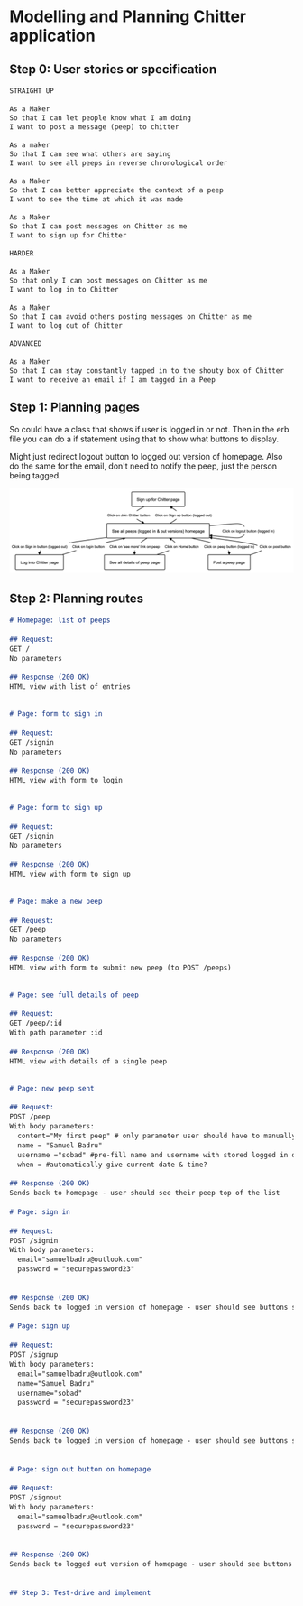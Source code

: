 # Modelling and Planning Chitter application

## Step 0: User stories or specification

```
STRAIGHT UP

As a Maker
So that I can let people know what I am doing  
I want to post a message (peep) to chitter

As a maker
So that I can see what others are saying  
I want to see all peeps in reverse chronological order

As a Maker
So that I can better appreciate the context of a peep
I want to see the time at which it was made

As a Maker
So that I can post messages on Chitter as me
I want to sign up for Chitter

HARDER

As a Maker
So that only I can post messages on Chitter as me
I want to log in to Chitter

As a Maker
So that I can avoid others posting messages on Chitter as me
I want to log out of Chitter

ADVANCED

As a Maker
So that I can stay constantly tapped in to the shouty box of Chitter
I want to receive an email if I am tagged in a Peep
```

## Step 1: Planning pages

So could have a class that shows if user is logged in or not.
Then in the erb file you can do a if statement using that to show 
what buttons to display.

Might just redirect logout button to logged out version of homepage.
Also do the same for the email, don't need to notify the peep, just the person being tagged.

![](./planningpages2.png)

## Step 2: Planning routes


```md
# Homepage: list of peeps

## Request:
GET /
No parameters

## Response (200 OK)
HTML view with list of entries
```

```md

# Page: form to sign in

## Request:
GET /signin
No parameters

## Response (200 OK)
HTML view with form to login
```

```md

# Page: form to sign up

## Request:
GET /signin
No parameters

## Response (200 OK)
HTML view with form to sign up
```

```md

# Page: make a new peep

## Request:
GET /peep
No parameters

## Response (200 OK)
HTML view with form to submit new peep (to POST /peeps)
```

```md

# Page: see full details of peep

## Request:
GET /peep/:id
With path parameter :id

## Response (200 OK)
HTML view with details of a single peep
```

```md

# Page: new peep sent

## Request:
POST /peep
With body parameters:
  content="My first peep" # only parameter user should have to manually input
  name = "Samuel Badru"
  username ="sobad" #pre-fill name and username with stored logged in details
  when = #automatically give current date & time?

## Response (200 OK)
Sends back to homepage - user should see their peep top of the list

# Page: sign in

## Request:
POST /signin
With body parameters:
  email="samuelbadru@outlook.com"
  password = "securepassword23"


## Response (200 OK)
Sends back to logged in version of homepage - user should see buttons such as 'Create a peep' and 'Sign out'

# Page: sign up

## Request:
POST /signup
With body parameters:
  email="samuelbadru@outlook.com"
  name="Samuel Badru"
  username="sobad"
  password = "securepassword23"


## Response (200 OK)
Sends back to logged in version of homepage - user should see buttons such as 'Create a peep' and 'Sign out'


# Page: sign out button on homepage

## Request:
POST /signout
With body parameters:
  email="samuelbadru@outlook.com"
  password = "securepassword23"


## Response (200 OK)
Sends back to logged out version of homepage - user should see buttons such as 'Sign in' and 'Sign up'


## Step 3: Test-drive and implement

